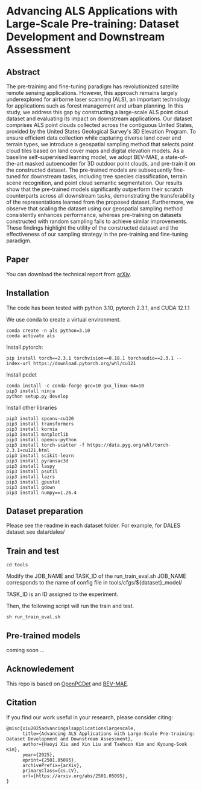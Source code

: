 # Advancing ALS Applications with Large-Scale Pre-training: Dataset Development and Downstream Assessment

## Abstract
The pre-training and fine-tuning paradigm has revolutionized satellite remote sensing applications. However, this approach remains largely underexplored for airborne laser scanning (ALS), an important technology for applications such as forest management and urban planning. In this study, we address this gap by constructing a large-scale ALS point cloud dataset and evaluating its impact on downstream applications. Our dataset comprises ALS point clouds collected across the contiguous United States, provided by the United States Geological Survey's 3D Elevation Program. To ensure efficient data collection while capturing diverse land cover and terrain types, we introduce a geospatial sampling method that selects point cloud tiles based on land cover maps and digital elevation models. As a baseline self-supervised learning model, we adopt BEV-MAE, a state-of-the-art masked autoencoder for 3D outdoor point clouds, and pre-train it on the constructed dataset. The pre-trained models are subsequently fine-tuned for downstream tasks, including tree species classification, terrain scene recognition, and point cloud semantic segmentation. Our results show that the pre-trained models significantly outperform their scratch counterparts across all downstream tasks, demonstrating the transferability of the representations learned from the proposed dataset. Furthermore, we observe that scaling the dataset using our geospatial sampling method consistently enhances performance, whereas pre-training on datasets constructed with random sampling fails to achieve similar improvements. These findings highlight the utility of the constructed dataset and the effectiveness of our sampling strategy in the pre-training and fine-tuning paradigm.

## Paper
You can download the technical report from [arXiv](https://arxiv.org/abs/2501.05095).

## Installation
The code has been tested with python 3.10, pytorch 2.3.1, and CUDA 12.1.1

We use conda to create a virtual environment. 
```
conda create -n als python=3.10
conda activate als
```

Install pytorch:
```
pip install torch==2.3.1 torchvision==0.18.1 torchaudio==2.3.1 --index-url https://download.pytorch.org/whl/cu121
```

Install pcdet 
```
conda install -c conda-forge gcc=10 gxx_linux-64=10
pip3 install ninja
python setup.py develop
```

Install other libraries
```
pip3 install spconv-cu120
pip3 install transformers 
pip3 install kornia 
pip3 install matplotlib  
pip3 install opencv-python
pip3 install torch-scatter -f https://data.pyg.org/whl/torch-2.3.1+cu121.html
pip3 install scikit-learn
pip3 install pyransac3d
pip3 install laspy
pip3 install psutil
pip3 install lazrs
pip3 install gpustat
pip3 install gdown
pip3 install numpy==1.26.4
```
## Dataset preparation
Please see the readme in each dataset folder. For example, for DALES dataset see data/dales/

## Train and test

```
cd tools
```

Modify the JOB_NAME and TASK_ID of the run_train_eval.sh
JOB_NAME corresponds to the name of config file in tools/cfgs/${dataset}_model/

TASK_ID is an ID assigned to the experiment.

Then, the following script will run the train and test. 
```
sh run_train_eval.sh
```

## Pre-trained models
coming soon ... 

## Acknowledement 
This repo is based on 
[OpenPCDet](https://github.com/open-mmlab/OpenPCDet) and [BEV-MAE](https://github.com/VDIGPKU/BEV-MAE). 

## Citation
If you find our work useful in your research, please consider citing:
```
@misc{xiu2025advancingalsapplicationslargescale,
      title={Advancing ALS Applications with Large-Scale Pre-training: Dataset Development and Downstream Assessment}, 
      author={Haoyi Xiu and Xin Liu and Taehoon Kim and Kyoung-Sook Kim},
      year={2025},
      eprint={2501.05095},
      archivePrefix={arXiv},
      primaryClass={cs.CV},
      url={https://arxiv.org/abs/2501.05095}, 
}
```
